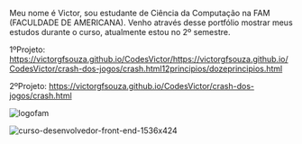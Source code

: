 Meu nome é Victor, sou estudante de Ciência da Computação na FAM (FACULDADE DE AMERICANA). 
Venho através desse portfólio mostrar meus estudos durante o curso, atualmente estou no 2º semestre.

1ºProjeto: https://victorgfsouza.github.io/CodesVictor/https://victorgfsouza.github.io/CodesVictor/crash-dos-jogos/crash.html12principios/dozeprincipios.html

2ºProjeto: https://victorgfsouza.github.io/CodesVictor/crash-dos-jogos/crash.html

![logofam](https://user-images.githubusercontent.com/104170913/194876619-ff901e50-c0b6-403a-8213-f14e41dc55b1.png)

![curso-desenvolvedor-front-end-1536x424](https://user-images.githubusercontent.com/104170913/194876716-b74416eb-e531-490b-914e-34ecaa8c0d04.jpg)
